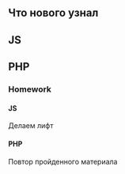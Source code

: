 ## Что нового узнал 

## JS 

## PHP 

### Homework
#### JS 
Делаем лифт

#### PHP 
Повтор пройденного материала



